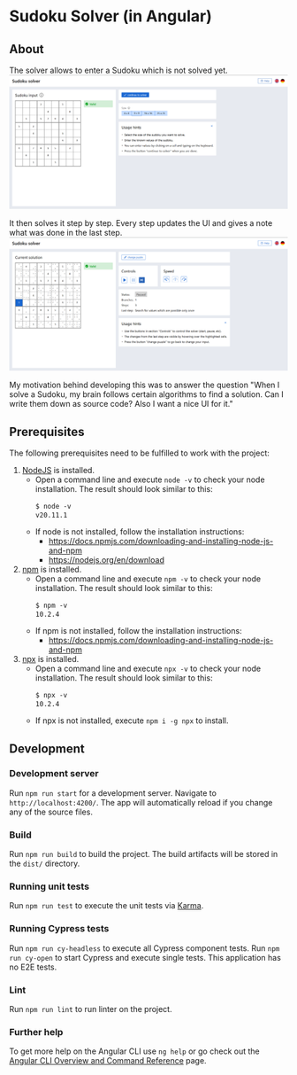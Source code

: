 # Sudoku Solver (in Angular)

## About

The solver allows to enter a Sudoku which is not solved yet.
![Enter puzzle](./readme/SudokuSolver_About_1.png)

It then solves it step by step. Every step updates the UI and gives a note what was done in the last step.
![Solve Sudoku](./readme/SudokuSolver_About_2.png)

My motivation behind developing this was to answer the question "When I solve a Sudoku, my brain follows certain algorithms to find a solution. Can I write them down as source code? Also I want a nice UI for it."

## Prerequisites

The following prerequisites need to be fulfilled to work with the project:

1. [NodeJS](https://nodejs.org/en/about) is installed.
   - Open a command line and execute `node -v` to check your node installation. The result should look similar to this:
     ```
     $ node -v
     v20.11.1
     ```
   - If node is not installed, follow the installation instructions:
     - https://docs.npmjs.com/downloading-and-installing-node-js-and-npm
     - https://nodejs.org/en/download
2. [npm](https://docs.npmjs.com/about-npm) is installed.
   - Open a command line and execute `npm -v` to check your node installation. The result should look similar to this:
     ```
     $ npm -v
     10.2.4
     ```
   - If npm is not installed, follow the installation instructions:
     - https://docs.npmjs.com/downloading-and-installing-node-js-and-npm
3. [npx](https://docs.npmjs.com/cli/v8/commands/npx) is installed.
   - Open a command line and execute `npx -v` to check your node installation. The result should look similar to this:
     ```
     $ npx -v
     10.2.4
     ```
   - If npx is not installed, execute `npm i -g npx` to install.

## Development

### Development server

Run `npm run start` for a development server. Navigate to `http://localhost:4200/`. The app will automatically reload if you change any of the source files.

### Build

Run `npm run build` to build the project. The build artifacts will be stored in the `dist/` directory.

### Running unit tests

Run `npm run test` to execute the unit tests via [Karma](https://karma-runner.github.io).

### Running Cypress tests

Run `npm run cy-headless` to execute all Cypress component tests. Run `npm run cy-open` to start Cypress and execute single tests.
This application has no E2E tests.

### Lint

Run `npm run lint` to run linter on the project.

### Further help

To get more help on the Angular CLI use `ng help` or go check out the [Angular CLI Overview and Command Reference](https://angular.io/cli) page.
